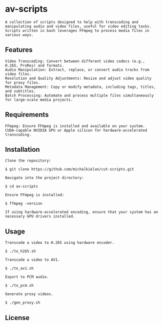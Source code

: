 # av-scripts

    A collection of scripts designed to help with transcoding and manipulating audio and video files, useful for video editing tasks. Scripts written in bash leverages FFmpeg to process media files in various ways.

## Features

    Video Transcoding: Convert between different video codecs (e.g., H.265, ProRes) and formats.
    Audio Manipulation: Extract, replace, or convert audio tracks from video files.
    Resolution and Quality Adjustments: Resize and adjust video quality for proxy files.
    Metadata Management: Copy or modify metadata, including tags, titles, and subtitles.
    Batch Processing: Automate and process multiple files simultaneously for large-scale media projects.

## Requirements

    FFmpeg: Ensure FFmpeg is installed and available on your system.
    CUDA-capable NVIDIA GPU or Apple silicon for hardware-accelerated transcoding.

## Installation

    Clone the repository:

`$ git clone https://github.com/michalkielan/cut-scripts.git`

    Navigate into the project directory:

`$ cd av-scripts`

    Ensure FFmpeg is installed:

`$ ffmpeg -version`

    If using hardware-accelerated encoding, ensure that your system has an necessary GPU drivers installed.


## Usage
    Transcode a video to H.265 using hardware encoder.

`$ ./to_h265.sh`

    Transcode a video to AV1.

`$ ./to_av1.sh`

    Export to PCM audio.

`$ ./to_pcm.sh`

    Generate proxy videos.

`$ ./gen_proxy.sh`


## License

<link>
